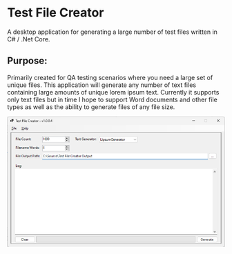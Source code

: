 # Test File Creator
A desktop application for generating a large number of test files written in C# / .Net Core. 

## Purpose:
Primarily created for QA testing scenarios where you need a large set of unique files.  This application will generate any number of text files containing large amounts of unique lorem ipsum text.  Currently it supports only text files but in time I hope to support Word documents and other file types as well as the ability to generate files of any file size.

![Test File Creator Screenshot](https://github.com/fettesps/TestFileCreator/blob/aeacad83ad7706428233b52c0fea8653915c5087/Assets/Test-File-Creator-Screenshot-01.png)
